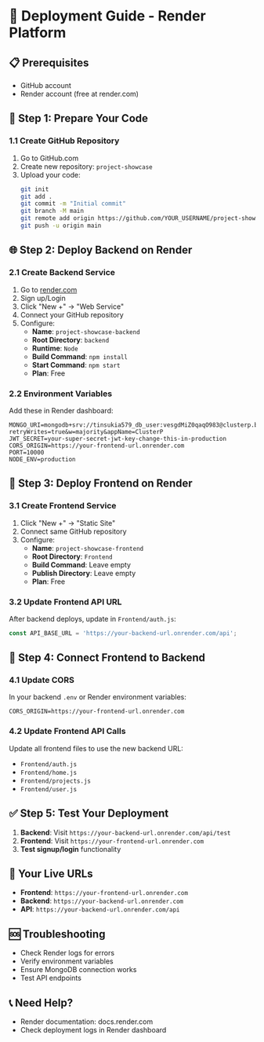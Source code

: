 # 🚀 Deployment Guide - Render Platform

## 📋 Prerequisites
- GitHub account
- Render account (free at render.com)

## 🔧 Step 1: Prepare Your Code

### 1.1 Create GitHub Repository
1. Go to GitHub.com
2. Create new repository: `project-showcase`
3. Upload your code:
   ```bash
   git init
   git add .
   git commit -m "Initial commit"
   git branch -M main
   git remote add origin https://github.com/YOUR_USERNAME/project-showcase.git
   git push -u origin main
   ```

## 🌐 Step 2: Deploy Backend on Render

### 2.1 Create Backend Service
1. Go to [render.com](https://render.com)
2. Sign up/Login
3. Click "New +" → "Web Service"
4. Connect your GitHub repository
5. Configure:
   - **Name**: `project-showcase-backend`
   - **Root Directory**: `backend`
   - **Runtime**: `Node`
   - **Build Command**: `npm install`
   - **Start Command**: `npm start`
   - **Plan**: Free

### 2.2 Environment Variables
Add these in Render dashboard:
```
MONGO_URI=mongodb+srv://tinsukia579_db_user:vesgdMiZ0qaqO983@clusterp.bdmursy.mongodb.net/?retryWrites=true&w=majority&appName=ClusterP
JWT_SECRET=your-super-secret-jwt-key-change-this-in-production
CORS_ORIGIN=https://your-frontend-url.onrender.com
PORT=10000
NODE_ENV=production
```

## 🎨 Step 3: Deploy Frontend on Render

### 3.1 Create Frontend Service
1. Click "New +" → "Static Site"
2. Connect same GitHub repository
3. Configure:
   - **Name**: `project-showcase-frontend`
   - **Root Directory**: `Frontend`
   - **Build Command**: Leave empty
   - **Publish Directory**: Leave empty
   - **Plan**: Free

### 3.2 Update Frontend API URL
After backend deploys, update in `Frontend/auth.js`:
```javascript
const API_BASE_URL = 'https://your-backend-url.onrender.com/api';
```

## 🔗 Step 4: Connect Frontend to Backend

### 4.1 Update CORS
In your backend `.env` or Render environment variables:
```
CORS_ORIGIN=https://your-frontend-url.onrender.com
```

### 4.2 Update Frontend API Calls
Update all frontend files to use the new backend URL:
- `Frontend/auth.js`
- `Frontend/home.js`
- `Frontend/projects.js`
- `Frontend/user.js`

## ✅ Step 5: Test Your Deployment

1. **Backend**: Visit `https://your-backend-url.onrender.com/api/test`
2. **Frontend**: Visit `https://your-frontend-url.onrender.com`
3. **Test signup/login** functionality

## 🎯 Your Live URLs
- **Frontend**: `https://your-frontend-url.onrender.com`
- **Backend**: `https://your-backend-url.onrender.com`
- **API**: `https://your-backend-url.onrender.com/api`

## 🆘 Troubleshooting
- Check Render logs for errors
- Verify environment variables
- Ensure MongoDB connection works
- Test API endpoints

## 📞 Need Help?
- Render documentation: docs.render.com
- Check deployment logs in Render dashboard
